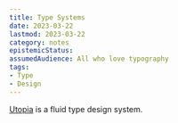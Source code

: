 ```yaml
---
title: Type Systems
date: 2023-03-22
lastmod: 2023-03-22
category: notes
epistemicStatus:
assumedAudience: All who love typography
tags: 
- Type
- Design
---
```


[Utopia](https://utopia.fyi/) is a fluid type design system.